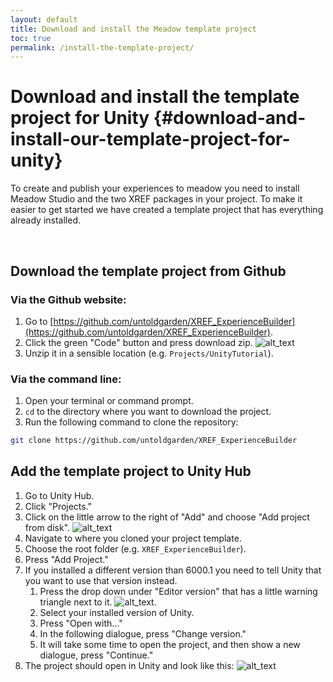 ```yaml
---
layout: default
title: Download and install the Meadow template project
toc: true
permalink: /install-the-template-project/
---
```


# Download and install the template project for Unity {#download-and-install-our-template-project-for-unity}

To create and publish your experiences to meadow you need to install Meadow Studio and the two XREF packages in your project. To make it easier to get started we have created a template project that has everything already installed.

<br>

## Download the template project from Github

### Via the Github website:

1. Go to [https://github.com/untoldgarden/XREF_ExperienceBuilder](https://github.com/untoldgarden/XREF_ExperienceBuilder).
2. Click the green "Code" button and press download zip.
![alt_text](../images/downloadFromGithub.webp "image_tooltip")
3. Unzip it in a sensible location (e.g. `Projects/UnityTutorial`).

### Via the command line:

1. Open your terminal or command prompt.
2. `cd` to the directory where you want to download the project.
2. Run the following command to clone the repository:
```bash
git clone https://github.com/untoldgarden/XREF_ExperienceBuilder
```

## Add the template project to Unity Hub

1. Go to Unity Hub.
2. Click "Projects."
3. Click on the little arrow to the right of "Add" and choose "Add project from disk". ![alt_text](../images/addProjectFromDisk.webp "image_tooltip")
4. Navigate to where you cloned your project template.
5. Choose the root folder (e.g. `XREF_ExperienceBuilder`).
6. Press "Add Project."
7. If you installed a different version than 6000.1 you need to tell Unity that you want to use that version instead.
    1. Press the drop down under "Editor version" that has a little warning triangle next to it.
    ![alt_text](../images/hubChangeVersion.webp "image_tooltip").
    2. Select your installed version of Unity.
    3. Press "Open with..."
    4. In the following dialogue, press "Change version."
    5. It will take some time to open the project, and then show a new dialogue, press "Continue."
8. The project should open in Unity and look like this:
![alt_text](../images/startingUnity.webp "Starting Unity")